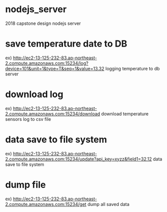 # nodejs_server
2018 capstone design nodejs server

# save temperature date to DB
ex) http://ec2-13-125-232-83.ap-northeast-2.compute.amazonaws.com:15234/log?device=101&unit=1&type=T&seq=1&value=13.32
logging temperature to db server

# download log
ex) http://ec2-13-125-232-83.ap-northeast-2.compute.amazonaws.com:15234/download
download temperature sensors log to csv file

# data save to file system
ex) http://ec2-13-125-232-83.ap-northeast-2.compute.amazonaws.com:15234/update?api_key=xyzz&field1=32.12
data save to file system

# dump file
ex) http://ec2-13-125-232-83.ap-northeast-2.compute.amazonaws.com:15234/get
dump all saved data

